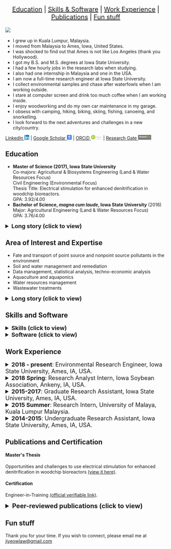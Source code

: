 
<p style="font-size: 20px; color: black; text-align: center;">
  <a href="#education">Education</a> |
  <a href="#skills-and-software">Skills & Software</a> | 
  <a href="#work-experience">Work Experience</a> | 
  <a href="#publications-and-certifications">Publications</a> | 
  <a href="#fun-stuff">Fun stuff</a> 
</p>

<kbd>
 <img src="jy_pic.jpg" height="500" /> 
</kbd> <br>

- I grew up in Kuala Lumpur, Malaysia. <br>
- I moved from Malaysia to Ames, Iowa, United States. <br>
- I was shocked to find out that Ames is not like Los Angeles (thank you Hollywood). <br>
- I got my B.S. and M.S. degrees at Iowa State University. <br>
- I had a few hourly jobs in the research labs when studying. <br>
- I also had one internship in Malaysia and one in the USA. <br>
- I am now a full-time research engineer at Iowa State University. <br>
- I collect environmental samples and chase after waterfowls when I am working outside. <br>
- I stare at computer screen and drink too much coffee when I am working inside. <br>
- I enjoy woodworking and do my own car maintenance in my garage. <br>
- I obsess with camping, hiking, biking, skiing, fishing, canoeing, and snorkelling. <br>
- I look forward to the next adventures and challenges in a new city/country. <br>

<a href="https://www.linkedin.com/in/ji-yeow-law-eit-bb040b65/" target="_blank" rel="noopener noreferrer">LinkedIn <img src="linkedin-tb.png" height="15" /></a> |
<a href="https://scholar.google.com/citations?hl=en&user=WJfo4p8AAAAJ" target="_blank" rel="noopener noreferrer">Google Scholar <img src="scholar16-tb.png" height="15" /></a> |
<a href="https://orcid.org/0000-0003-0964-7487" target="_blank" rel="noopener noreferrer">ORCiD <img src="orcid-tb.png" height="15" /></a> |
<a href="https://www.researchgate.net/profile/Ji-Yeow-Law" target="_blank" rel="noopener noreferrer">Research Gate <img src="researchgate-tb.jpeg" height="15" /></a> 

## Education
- __Master of Science (2017), Iowa State University__ <br>
Co-majors: Agricultural & Biosystems Engineering (Land & Water Resources Focus) <br>
Civil Engineering (Environmental Focus) <br>
Thesis Title: Electrical stimulation for enhanced denitrification in woodchip bioreactors. <br>
GPA: 3.92/4.00 <br>
- __Bachelor of Science, _magna cum laude_, Iowa State University__ (2016) <br>
Major: Agricultural Engineering (Land & Water Resources Focus) <br>
GPA: 3.76/4.00 <br>

<details>
  <summary style="font-size: 18px;"><strong>Long story (click to view)</strong></summary>
   
  I received both my M.S. and B.S. degrees from Iowa State University (ISU). I began my undergraduate journey in Agricultural Engineering in 2013, focusing on Land & Water Resources Options. While I worked as an undergraduate research assistant (URA), I was fortunate to gain many hands-on experiences in various research projects. As I expressed my interest in pursuing my own research project, my supervisor (Dr. Michelle Soupir) encouraged and supported me to enroll in the concurrent program. This program allowed me to begin my first year of the M.S. program while completing the senior year of my B.S. degree in September 2015. Later, I graduated with a __B.S. degree in Agricultural Engineering _(magna cum laude)_ with an Agribusiness minor__ in May 2016. In July 2017, I received my __M.S. degree co-majoring in Agricultural & Biosystems Engineering and Civil Engineering__. 
   
 </details>

## Area of Interest and Expertise
- Fate and transport of point source and nonpoint source pollutants in the environment
- Soil and water management and remediation
- Data management, statistical analysis, techno-economic analysis
- Aquaculture and aquaponics
- Water resources management
- Wastewater treatments

<details>
  <summary style="font-size: 18px;"><strong>Long story (click to view)</strong></summary>

In Iowa, the primary water quality issues (e.g., nutrients, sediment, bacteria impairments) were contributed by intensive agricultural activities. Besides local water quality concerns, pollutant loading from Iowa also has impacted downstream communities environmentally and economically (i.e., the Gulf of Mexico). As an environmental research engineer, as well as a community member who enjoys water recreational activities, I am passionate about improving water quality through best management practices. <br> 

I am interested in environmental monitoring, which studies the fate and transport of point source (e.g., urban) and nonpoint source (e.g., agriculture) pollutants in the environment. Besides identifying the pollutant sources, I also provide strategies to manage or remediate land and water resources using the most cost-effective approaches. <br>

I enjoy a good mix of tasks in the lab, field, and office. In the lab, I design and conduct lab-scale studies that typically serve as proof-of-concept. In the field, I test and demonstrate the scalability and practicability of successful lab experiments. I also help nonprofit, state, and private agencies design and perform field monitoring. When needed, I also help clients to identify suitable best management practices that meet his/her/their soil and water quality goals, landscape characteristics, treatment time, and costs. Finally, in the office, I typically spend my time writing proposals, budgeting, prepare work plans/SOPs, data analysis (e.g., statistics), and writing technical reports and peer-reviewed articles. <br> 

Besides environmental monitoring/treatment in the agroecosystems, I also enjoy working on urban water resources management and treatment. I was first exposed to municipal wastewater treatment during my internship after completing my B.S. degree. During my M.S. program, I declared a co-major in Civil (Environmental focus) Engineering and have taken several urban stormwater and wastewater treatment courses. While I primarily work on agroecosystems projects, I occasionally keep myself updated with urban waste/wastewater management and treatment. <br>

Retiring as a fish farmer is my long-term goal, and I wish to apply my water quality expertise in sustainable aquaculture. Specifically, I aim to improve the production and cost efficiency of aquaculture using recirculating aquaculture systems and/or aquaponics (aquaculture + hydroponics).

</details>

## Skills and Software
<details>
  <summary style="font-size: 18px;"><strong>Skills (click to view)</strong></summary>
 
- Data management and analysis (e.g., statistics)
- Techno-economic analysis
- Computer aided drawing (CAD)
- Hydrology modeling and mapping
- Field survey (e.g., RTK GPS)
- Field sampling (soil and water)
- Field construction and instrumentation (automated water samplers, environmental sensors)
- Lab experimental design and instrumentation
- Project management
- Multilingual (English - primary, Mandarin, Malay)

</details>

<details>
  <summary style="font-size: 18px;"><strong>Software (click to view)</strong></summary>
 
- Data management and analysis
  - MS Excel (VBA programming to manage and analyze large datasets)
  - Python (to manage and analyze even larger datasets)
  - JMP (statistical software)
  - OriginLab (statistical and graphical software)
- CAD and modeling
  - AutoCAD
  - SolidWorks 
  - ArcGIS

</details>

## Work Experience
<details>
  <summary style="font-size: 18px;"><strong>2018 - present</strong>: Environmental Research Engineer, Iowa State University, Ames, IA, USA.</summary>

- description 1 <br>
- description 2

</details>

<details>
  <summary style="font-size: 18px;"><strong>2018 Spring</strong>: Research Analyst Intern, Iowa Soybean Association, Ankeny, IA, USA.</summary>

- description 1 <br>
- description 2

</details>

<details>
  <summary style="font-size: 18px;"><strong>2015-2017</strong>: Graduate Research Assistant, Iowa State University, Ames, IA, USA.</summary>

- description 1 <br>
- description 2

</details>

<details>
  <summary style="font-size: 18px;"><strong>2015 Summer</strong>: Research Intern, University of Malaya, Kuala Lumpur Malaysia.</summary>

- description 1 <br>
- description 2

</details>

<details>
  <summary style="font-size: 18px;"><strong>2014-2015</strong>: Undergraduate Research Assistant, Iowa State University, Ames, IA, USA.</summary>

- description 1 <br>
- description 2

</details>

## Publications and Certification
#### Master's Thesis
Opportunities and challenges to use electrical stimulation for enhanced denitrification in woodchip bioreactors <a href="https://doi.org/10.31274/etd-180810-5174" target="_blank" rel="noopener noreferrer">(view it here)</a>.

#### Certification
Engineer-in-Training <a href="https://account.ncees.org/rn/1653761-901097-c6e1990" target="_blank" rel="noopener noreferrer">(official verifiable link)</a>.

<details>
  <summary style="font-size: 20px;"><strong>Peer-reviewed publications (click to view)</strong></summary>
- Impact of stacked conservation practices on phosphorus and sediment export at the catchment scale. <br>
- Spatial and temporal distribution of E. coli contamination on three inland lake and recreational beach systems in the upper Midwestern United States. <br>
- Long-term impact of poultry manure on crop yield, soil and water quality, and crop revenue. <br>
- Exploring multiple operating scenarios to identify low-cost, high nitrate removal strategies for electrically-stimulated woodchip bioreactors. <br>
- Impact of temperature and hydraulic retention time on pathogen and nutrient removal in woodchip bioreactors. <br>
- Electrical stimulation for enhanced denitrification in woodchip bioreactors: Opportunities and challenges. <br>
- Pilot-scale denitrification bioreactors for replicated field research. <br>
Please visit <a href="https://scholar.google.com/citations?hl=en&user=WJfo4p8AAAAJ" target="_blank" rel="noopener noreferrer">Google Scholar</a> for updated publications.

</details>

## Fun stuff


Thank you for your time. If you wish to connect, please email me at jiyeowlaw@gmail.com
